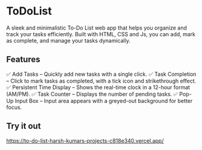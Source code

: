 # ToDoList
A sleek and minimalistic To-Do List web app that helps you organize and track your tasks efficiently. Built with HTML, CSS and Js, you can add, mark as complete, and manage your tasks dynamically.

## Features 
✅ Add Tasks – Quickly add new tasks with a single click.
✅ Task Completion – Click to mark tasks as completed, with a tick icon and strikethrough effect.
✅ Persistent Time Display – Shows the real-time clock in a 12-hour format (AM/PM).
✅ Task Counter – Displays the number of pending tasks.
✅ Pop-Up Input Box – Input area appears with a greyed-out background for better focus.

## Try it out
https://to-do-list-harsh-kumars-projects-c818e340.vercel.app/

